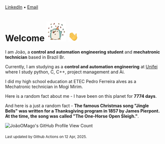 [LinkedIn](https://www.linkedin.com/in/joão-pedro-gozzoli-b95641301/) &bull;
[Email](joaopedrogozzoli@gmail.com)

# Welcome <img src="happy.gif" height="64px" /> <img src="wave.gif" height="32px" />

I am João, a  **control and automation engineering student** and **mechatronic technician** based in Brazil Br.

Currently, I am studying as a **control and automation engineering** at [Unifei](https://unifei.edu.br) where I study python, C, C++, project management and Ai.

I did my high school education at ETEC Pedro Ferreira alves as a Mechatronic technician in Mogi Mirim.

Here is a random fact about me - I have been on this planet for **7774 days**.

And here is a just a random fact -  **The famous Christmas song "Jingle Bells" was written for a Thanksgiving program in 1857 by James Pierpont. At the time, the song was called "The One-Horse Open Sleigh."**.

![JoãoOMago's GitHub Profile View Count](https://komarev.com/ghpvc/?username=JoaoOMago)

<sub>Last updated by Github Actions on 12 Apr, 2025.</sub>
